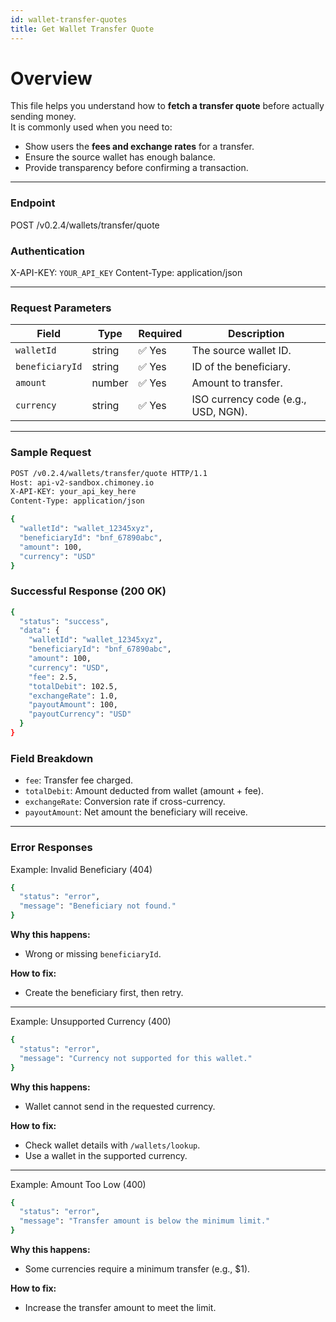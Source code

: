 ```yaml
---
id: wallet-transfer-quotes
title: Get Wallet Transfer Quote
---
```


# Overview

This file helps you understand how to **fetch a transfer quote** before actually sending money.  
It is commonly used when you need to:

- Show users the **fees and exchange rates** for a transfer.  
- Ensure the source wallet has enough balance.  
- Provide transparency before confirming a transaction.

---

### Endpoint
POST /v0.2.4/wallets/transfer/quote

### Authentication
X-API-KEY: `YOUR_API_KEY`
Content-Type: application/json

---

### Request Parameters 
| Field           | Type   | Required | Description                         |
| --------------- | ------ | -------- | ----------------------------------- |
| `walletId`      | string | ✅ Yes    | The source wallet ID.               |
| `beneficiaryId` | string | ✅ Yes    | ID of the beneficiary.              |
| `amount`        | number | ✅ Yes    | Amount to transfer.                 |
| `currency`      | string | ✅ Yes    | ISO currency code (e.g., USD, NGN). |

---

### Sample Request
```bash
POST /v0.2.4/wallets/transfer/quote HTTP/1.1
Host: api-v2-sandbox.chimoney.io
X-API-KEY: your_api_key_here
Content-Type: application/json

{
  "walletId": "wallet_12345xyz",
  "beneficiaryId": "bnf_67890abc",
  "amount": 100,
  "currency": "USD"
}
```

### Successful Response (200 OK)
```bash
{
  "status": "success",
  "data": {
    "walletId": "wallet_12345xyz",
    "beneficiaryId": "bnf_67890abc",
    "amount": 100,
    "currency": "USD",
    "fee": 2.5,
    "totalDebit": 102.5,
    "exchangeRate": 1.0,
    "payoutAmount": 100,
    "payoutCurrency": "USD"
  }
}
```
### Field Breakdown
- `fee`: Transfer fee charged.
- `totalDebit`: Amount deducted from wallet (amount + fee).
- `exchangeRate`: Conversion rate if cross-currency.
- `payoutAmount`: Net amount the beneficiary will receive.

---

### Error Responses
Example: Invalid Beneficiary (404)
```bash
{
  "status": "error",
  "message": "Beneficiary not found."
}
```
**Why this happens:**
- Wrong or missing `beneficiaryId`.

**How to fix:**
- Create the beneficiary first, then retry.

---
Example: Unsupported Currency (400)
```bash
{
  "status": "error",
  "message": "Currency not supported for this wallet."
}
```

**Why this happens:**
- Wallet cannot send in the requested currency.

**How to fix:**
- Check wallet details with `/wallets/lookup`.
- Use a wallet in the supported currency.

---

Example: Amount Too Low (400)
```bash
{
  "status": "error",
  "message": "Transfer amount is below the minimum limit."
}
```

**Why this happens:**
- Some currencies require a minimum transfer (e.g., $1).

**How to fix:**
- Increase the transfer amount to meet the limit.



